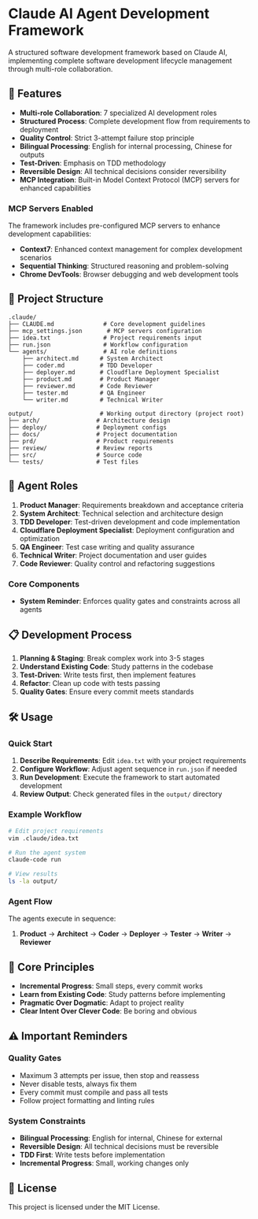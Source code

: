 # Claude AI Agent Development Framework

A structured software development framework based on Claude AI, implementing complete software development lifecycle management through multi-role collaboration.

## 🚀 Features

- **Multi-role Collaboration**: 7 specialized AI development roles
- **Structured Process**: Complete development flow from requirements to deployment
- **Quality Control**: Strict 3-attempt failure stop principle
- **Bilingual Processing**: English for internal processing, Chinese for outputs
- **Test-Driven**: Emphasis on TDD methodology
- **Reversible Design**: All technical decisions consider reversibility
- **MCP Integration**: Built-in Model Context Protocol (MCP) servers for enhanced capabilities

### MCP Servers Enabled

The framework includes pre-configured MCP servers to enhance development capabilities:

- **Context7**: Enhanced context management for complex development scenarios
- **Sequential Thinking**: Structured reasoning and problem-solving
- **Chrome DevTools**: Browser debugging and web development tools

## 📁 Project Structure

```
.claude/
├── CLAUDE.md              # Core development guidelines
├── mcp_settings.json       # MCP servers configuration
├── idea.txt               # Project requirements input
├── run.json               # Workflow configuration
└── agents/                # AI role definitions
    ├── architect.md      # System Architect
    ├── coder.md          # TDD Developer
    ├── deployer.md       # Cloudflare Deployment Specialist
    ├── product.md        # Product Manager
    ├── reviewer.md       # Code Reviewer
    ├── tester.md         # QA Engineer
    └── writer.md         # Technical Writer

output/                   # Working output directory (project root)
├── arch/                # Architecture design
├── deploy/              # Deployment configs
├── docs/                # Project documentation
├── prd/                 # Product requirements
├── review/              # Review reports
├── src/                 # Source code
└── tests/               # Test files
```

## 🎯 Agent Roles

1. **Product Manager**: Requirements breakdown and acceptance criteria
2. **System Architect**: Technical selection and architecture design
3. **TDD Developer**: Test-driven development and code implementation
4. **Cloudflare Deployment Specialist**: Deployment configuration and optimization
5. **QA Engineer**: Test case writing and quality assurance
6. **Technical Writer**: Project documentation and user guides
7. **Code Reviewer**: Quality control and refactoring suggestions

### Core Components

- **System Reminder**: Enforces quality gates and constraints across all agents

## 📋 Development Process

1. **Planning & Staging**: Break complex work into 3-5 stages
2. **Understand Existing Code**: Study patterns in the codebase
3. **Test-Driven**: Write tests first, then implement features
4. **Refactor**: Clean up code with tests passing
5. **Quality Gates**: Ensure every commit meets standards

## 🛠️ Usage

### Quick Start

1. **Describe Requirements**: Edit `idea.txt` with your project requirements
2. **Configure Workflow**: Adjust agent sequence in `run.json` if needed
3. **Run Development**: Execute the framework to start automated development
4. **Review Output**: Check generated files in the `output/` directory

### Example Workflow

```bash
# Edit project requirements
vim .claude/idea.txt

# Run the agent system
claude-code run

# View results
ls -la output/
```

### Agent Flow

The agents execute in sequence:
1. **Product** → **Architect** → **Coder** → **Deployer** → **Tester** → **Writer** → **Reviewer**

## 📖 Core Principles

- **Incremental Progress**: Small steps, every commit works
- **Learn from Existing Code**: Study patterns before implementing
- **Pragmatic Over Dogmatic**: Adapt to project reality
- **Clear Intent Over Clever Code**: Be boring and obvious

## ⚠️ Important Reminders

### Quality Gates
- Maximum 3 attempts per issue, then stop and reassess
- Never disable tests, always fix them
- Every commit must compile and pass all tests
- Follow project formatting and linting rules

### System Constraints
- **Bilingual Processing**: English for internal, Chinese for external
- **Reversible Design**: All technical decisions must be reversible
- **TDD First**: Write tests before implementation
- **Incremental Progress**: Small, working changes only

## 📝 License

This project is licensed under the MIT License.
